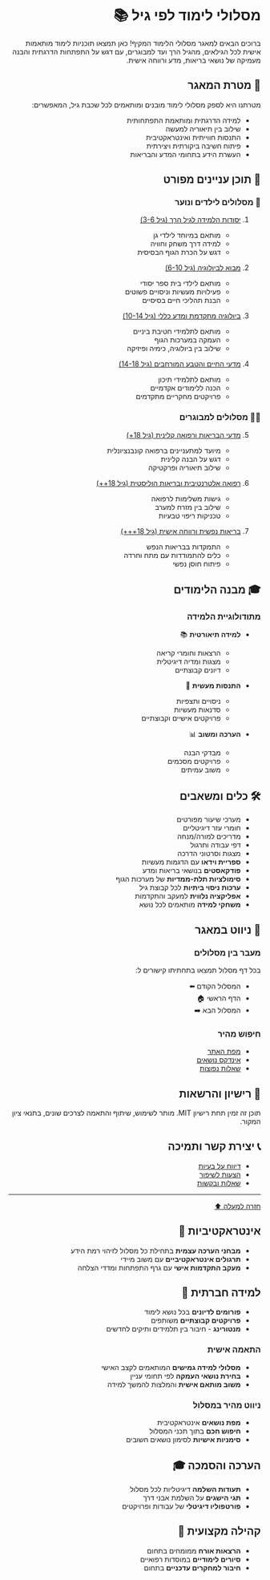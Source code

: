 <div dir="rtl">

# מסלולי לימוד לפי גיל 📚

ברוכים הבאים למאגר מסלולי הלימוד המקיף! כאן תמצאו תוכניות לימוד מותאמות אישית לכל הגילאים, מהגיל הרך ועד למבוגרים, עם דגש על התפתחות הדרגתית והבנה מעמיקה של נושאי בריאות, מדע ורווחה אישית.

## 🎯 מטרת המאגר
מטרתנו היא לספק מסלולי לימוד מובנים ומותאמים לכל שכבת גיל, המאפשרים:
- למידה הדרגתית ומותאמת התפתחותית
- שילוב בין תיאוריה למעשה
- התנסות חווייתית ואינטראקטיבית
- פיתוח חשיבה ביקורתית ויצירתית
- העשרת הידע בתחומי המדע והבריאות

## 📑 תוכן עניינים מפורט

### 🧒 מסלולים לילדים ונוער
1. [יסודות הלמידה לגיל הרך (גיל 3-6)](3-6.md)
   - מותאם במיוחד לילדי גן
   - למידה דרך משחק וחוויה
   - דגש על הכרת הגוף הבסיסית

2. [מבוא לביולוגיה (גיל 6-10)](6-10.md)
   - מותאם לילדי בית ספר יסודי
   - פעילויות מעשיות וניסויים פשוטים
   - הבנת תהליכי חיים בסיסיים

3. [ביולוגיה מתקדמת ומדע כללי (גיל 10-14)](10-14.md)
   - מותאם לתלמידי חטיבת ביניים
   - העמקה במערכות הגוף
   - שילוב בין ביולוגיה, כימיה ופיזיקה

4. [מדעי החיים והטבע המורחבים (גיל 14-18)](14-18.md)
   - מותאם לתלמידי תיכון
   - הכנה ללימודים אקדמיים
   - פרויקטים מחקריים מתקדמים

### 👨‍🎓 מסלולים למבוגרים
5. [מדעי הבריאות ורפואה קלינית (גיל 18+)](18+.md)
   - מיועד למתעניינים ברפואה קונבנציונלית
   - דגש על הבנה קלינית
   - שילוב תיאוריה ופרקטיקה

6. [רפואה אלטרנטיבית ובריאות הוליסטית (גיל 18++)](18++.md)
   - גישות משלימות לרפואה
   - שילוב בין מזרח למערב
   - טכניקות ריפוי טבעיות

7. [בריאות נפשית ורווחה אישית (גיל 18+++)](18+++.md)
   - התמקדות בבריאות הנפש
   - כלים להתמודדות עם מתח וחרדה
   - פיתוח חוסן נפשי

## 🎓 מבנה הלימודים

### מתודולוגיית הלמידה
- **למידה תיאורטית** 📚
  - הרצאות וחומרי קריאה
  - מצגות ומדיה דיגיטלית
  - דיונים קבוצתיים

- **התנסות מעשית** 🧪
  - ניסויים ותצפיות
  - סדנאות מעשיות
  - פרויקטים אישיים וקבוצתיים

- **הערכה ומשוב** 📊
  - מבדקי הבנה
  - פרויקטים מסכמים
  - משוב עמיתים

## 🛠️ כלים ומשאבים
- מערכי שיעור מפורטים
- חומרי עזר דיגיטליים
- מדריכים למורה/מנחה
- דפי עבודה ותרגול
- מצגות וסרטוני הדרכה
- **ספריית וידאו** עם הדגמות מעשיות
- **פודקאסטים** בנושאי בריאות ומדע
- **סימולציות תלת-ממדיות** של מערכות הגוף
- **ערכות ניסוי ביתיות** לכל קבוצת גיל
- **אפליקציה נלווית** למעקב והתקדמות
- **משחקי למידה** מותאמים לכל נושא

## 📱 ניווט במאגר

### מעבר בין מסלולים
בכל דף מסלול תמצאו בתחתיתו קישורים ל:
- המסלול הקודם ⬅️
- הדף הראשי 🏠
- המסלול הבא ➡️

### חיפוש מהיר
- [מפת האתר](#)
- [אינדקס נושאים](#)
- [שאלות נפוצות](#)

## 📄 רישיון והרשאות
תוכן זה זמין תחת רישיון MIT. מותר לשימוש, שיתוף והתאמה לצרכים שונים, בתנאי ציון המקור.

## 📞 יצירת קשר ותמיכה
- [דיווח על בעיות](#)
- [הצעות לשיפור](#)
- [שאלות ובקשות](#)

---
[חזרה למעלה ⬆️](#מסלולי-לימוד-לפי-גיל-)

## אינטראקטיביות 🎯
- **מבחני הערכה עצמית** בתחילת כל מסלול לזיהוי רמת הידע
- **תרגולים אינטראקטיביים** עם משוב מיידי
- **מעקב התקדמות אישי** עם גרף התפתחות ומדדי הצלחה

## למידה חברתית 🤝
- **פורומים לדיונים** בכל נושא לימוד
- **פרויקטים קבוצתיים** משותפים
- **מנטורינג** - חיבור בין תלמידים ותיקים לחדשים

### התאמה אישית 
- **מסלולי למידה גמישים** המותאמים לקצב האישי
- **בחירת נושאי העמקה** לפי תחומי עניין
- **משוב מותאם אישית** והמלצות להמשך למידה

### ניווט מהיר במסלול 
- **מפת נושאים** אינטראקטיבית
- **חיפוש חכם** בתוך תכני המסלול
- **סימניות אישיות** לסימון נושאים חשובים

## הערכה והסמכה 🎓
- **תעודות השלמה** דיגיטליות לכל מסלול
- **תגי הישגים** על השלמת אבני דרך
- **פורטפוליו דיגיטלי** של עבודות ופרויקטים

## קהילה מקצועית 🏥
- **הרצאות אורח** ממומחים בתחום
- **סיורים לימודיים** במוסדות רפואיים
- **חיבור למחקרים עדכניים** בתחום
